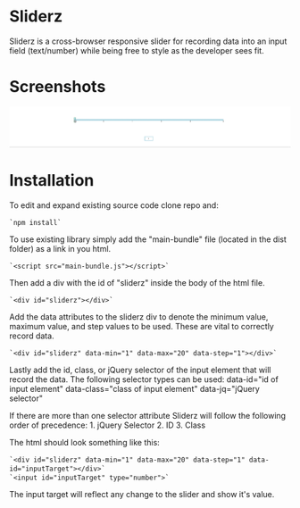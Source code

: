 # Sliderz
Sliderz is a cross-browser responsive slider for recording data into an input field (text/number) while
being free to style as the developer sees fit.

# Screenshots
<img src="https://raw.githubusercontent.com/matthewmp/sliderz/master/sliderz.gif " />

# Installation
To edit and expand existing source code clone repo and:
    
    `npm install`

To use existing library simply add the "main-bundle" file (located in the dist folder) as a link in you html.  
    
    `<script src="main-bundle.js"></script>`

Then add a div with the id of "sliderz" inside the body of the html file.
    
    `<div id="sliderz"></div>`

Add the data attributes to the sliderz div to denote the minimum value, maximum value, and step values to be used.  These are vital to correctly record data.
    
    `<div id="sliderz" data-min="1" data-max="20" data-step="1"></div>`

Lastly add the id, class, or jQuery selector of the input element that will record the data. The following selector types can be used:
    data-id="id of input element" data-class="class of input element" data-jq="jQuery selector"

If there are more than one selector attribute Sliderz will follow the following order of precedence:
	1. jQuery Selector
	2. ID
	3. Class

The html should look something like this:
    
    `<div id="sliderz" data-min="1" data-max="20" data-step="1" data-id="inputTarget"></div>`
    `<input id="inputTarget" type="number">`

The input target will reflect any change to the slider and show it's value.



